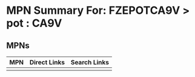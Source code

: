 



# MPN Summary For: FZEPOTCA9V > pot : CA9V

## MPNs
  

|MPN|Direct Links|Search Links|
| :--- | :--- | :--- |
||||
